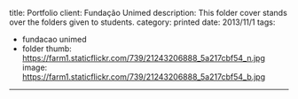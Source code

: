 title: Portfolio
client: Fundação Unimed
description: This folder cover stands over the folders given to students.
category: printed
date: 2013/11/1
tags: 
- fundacao unimed
- folder 
thumb: https://farm1.staticflickr.com/739/21243206888_5a217cbf54_n.jpg
image: https://farm1.staticflickr.com/739/21243206888_5a217cbf54_b.jpg
---

